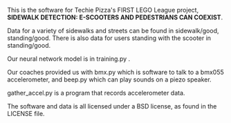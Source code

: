 This is the software for Techie Pizza's FIRST LEGO League project, **SIDEWALK DETECTION: E-SCOOTERS AND PEDESTRIANS CAN COEXIST**.

Data for a variety of sidewalks and streets can be found in sidewalk/good, standing/good.  There is also data for users standing with the scooter in standing/good.

Our neural network model is in training.py .

Our coaches provided us with bmx.py which is software to talk to a bmx055 accelerometer, and beep.py which can play sounds on a piezo speaker.

gather\_accel.py is a program that records accelerometer data.

The software and data is all licensed under a BSD license, as found in the LICENSE file.

